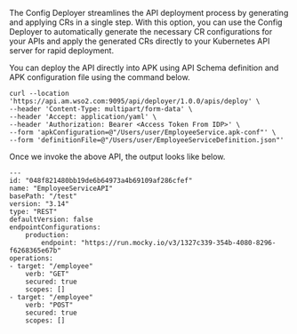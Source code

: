 The Config Deployer streamlines the API deployment process by generating and applying CRs in a single step. With this option, you can use the Config Deployer to automatically generate the necessary CR configurations for your APIs and apply the generated CRs directly to your Kubernetes API server for rapid deployment.

You can deploy the API directly into APK using API Schema definition and APK configuration file using the command below.

```
curl --location 'https://api.am.wso2.com:9095/api/deployer/1.0.0/apis/deploy' \
--header 'Content-Type: multipart/form-data' \
--header 'Accept: application/yaml' \
--header 'Authorization: Bearer <Access Token From IDP>' \
--form 'apkConfiguration=@"/Users/user/EmployeeService.apk-conf"' \
--form 'definitionFile=@"/Users/user/EmployeeServiceDefinition.json"'
```

Once we invoke the above API, the output looks like below.

```
---
id: "048f821480bb19de6b64973a4b69109af286cfef"
name: "EmployeeServiceAPI"
basePath: "/test"
version: "3.14"
type: "REST"
defaultVersion: false
endpointConfigurations:
    production:
        endpoint: "https://run.mocky.io/v3/1327c339-354b-4080-8296-f6268365e67b"
operations:
- target: "/employee"
    verb: "GET"
    secured: true
    scopes: []
- target: "/employee"
    verb: "POST"
    secured: true
    scopes: []
```